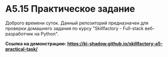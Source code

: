 # А5.15 Практическое задание
Доброго времени суток. Данный репозиторий предназначен для проверки домашнего задания по курсу "Skillfactory - Full-stack веб-разработчик на Python".

**Ссылка на демонстрацию: https://ki-shadow.github.io/skillfactory-a5-practical-task/**
